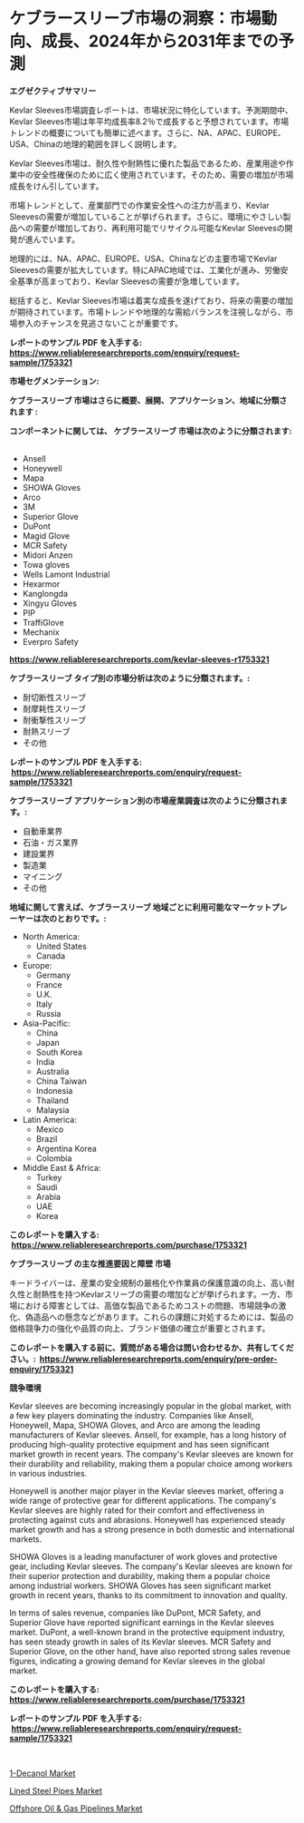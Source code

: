 <p><h1>ケブラースリーブ市場の洞察：市場動向、成長、2024年から2031年までの予測</h1></p><p><strong>エグゼクティブサマリー</strong></p>
<p><p>Kevlar Sleeves市場調査レポートは、市場状況に特化しています。予測期間中、Kevlar Sleeves市場は年平均成長率8.2％で成長すると予想されています。市場トレンドの概要についても簡単に述べます。さらに、NA、APAC、EUROPE、USA、Chinaの地理的範囲を詳しく説明します。</p><p>Kevlar Sleeves市場は、耐久性や耐熱性に優れた製品であるため、産業用途や作業中の安全性確保のために広く使用されています。そのため、需要の増加が市場成長をけん引しています。</p><p>市場トレンドとして、産業部門での作業安全性への注力が高まり、Kevlar Sleevesの需要が増加していることが挙げられます。さらに、環境にやさしい製品への需要が増加しており、再利用可能でリサイクル可能なKevlar Sleevesの開発が進んでいます。</p><p>地理的には、NA、APAC、EUROPE、USA、Chinaなどの主要市場でKevlar Sleevesの需要が拡大しています。特にAPAC地域では、工業化が進み、労働安全基準が高まっており、Kevlar Sleevesの需要が急増しています。</p><p>総括すると、Kevlar Sleeves市場は着実な成長を遂げており、将来の需要の増加が期待されています。市場トレンドや地理的な需給バランスを注視しながら、市場参入のチャンスを見逃さないことが重要です。</p></p>
<p><strong>レポートのサンプル PDF を入手する: <a href="https://www.reliableresearchreports.com/enquiry/request-sample/1753321">https://www.reliableresearchreports.com/enquiry/request-sample/1753321</a></strong></p>
<p><strong>市場セグメンテーション:</strong></p>
<p><strong> ケブラースリーブ 市場はさらに概要、展開、アプリケーション、地域に分類されます :</strong></p>
<p><strong>コンポーネントに関しては、 ケブラースリーブ 市場は次のように分類されます: &nbsp;</strong></p>
<p><ul><li>Ansell</li><li>Honeywell</li><li>Mapa</li><li>SHOWA Gloves</li><li>Arco</li><li>3M</li><li>Superior Glove</li><li>DuPont</li><li>Magid Glove</li><li>MCR Safety</li><li>Midori Anzen</li><li>Towa gloves</li><li>Wells Lamont Industrial</li><li>Hexarmor</li><li>Kanglongda</li><li>Xingyu Gloves</li><li>PIP</li><li>TraffiGlove</li><li>Mechanix</li><li>Everpro Safety</li></ul></p>
<p><strong><a href="https://www.reliableresearchreports.com/kevlar-sleeves-r1753321">https://www.reliableresearchreports.com/kevlar-sleeves-r1753321</a></strong></p>
<p><strong> ケブラースリーブ タイプ別の市場分析は次のように分類されます。:</strong></p>
<p><ul><li>耐切断性スリーブ</li><li>耐摩耗性スリーブ</li><li>耐衝撃性スリーブ</li><li>耐熱スリーブ</li><li>その他</li></ul></p>
<p><strong>レポートのサンプル PDF を入手する: &nbsp;<a href="https://www.reliableresearchreports.com/enquiry/request-sample/1753321">https://www.reliableresearchreports.com/enquiry/request-sample/1753321</a></strong></p>
<p><strong> ケブラースリーブ アプリケーション別の市場産業調査は次のように分類されます。:</strong></p>
<p><ul><li>自動車業界</li><li>石油・ガス業界</li><li>建設業界</li><li>製造業</li><li>マイニング</li><li>その他</li></ul></p>
<p><strong>地域に関して言えば、ケブラースリーブ 地域ごとに利用可能なマーケットプレーヤーは次のとおりです。:</strong></p>
<p><ul>
    <li>
        North America:
        <ul>
            <li>United States</li>
            <li>Canada</li>
        </ul>
    </li>
    <li>
        Europe:
        <ul>
            <li>Germany</li>
            <li>France</li>
            <li>U.K.</li>
            <li>Italy</li>
            <li>Russia</li>
        </ul>
    </li>
    <li>
        Asia-Pacific:
        <ul>
            <li>China</li>
            <li>Japan</li>
            <li>South Korea</li>
            <li>India</li>
            <li>Australia</li>
            <li>China Taiwan</li>
            <li>Indonesia</li>
            <li>Thailand</li>
            <li>Malaysia</li>
        </ul>
    </li>
    <li>
        Latin America:
        <ul>
            <li>Mexico</li>
            <li>Brazil</li>
            <li>Argentina Korea</li>
            <li>Colombia</li>
        </ul>
    </li>
    <li>
        Middle East & Africa:
        <ul>
            <li>Turkey</li>
            <li>Saudi</li>
            <li>Arabia</li>
            <li>UAE</li>
            <li>Korea</li>
        </ul>
    </li>
    </ul></p>
<p><strong>このレポートを購入する: &nbsp;<a href="https://www.reliableresearchreports.com/purchase/1753321">https://www.reliableresearchreports.com/purchase/1753321</a></strong></p>
<p><strong>ケブラースリーブ の主な推進要因と障壁 市場</strong></p>
<p><p>キードライバーは、産業の安全規制の厳格化や作業員の保護意識の向上、高い耐久性と耐熱性を持つKevlarスリーブの需要の増加などが挙げられます。一方、市場における障害としては、高価な製品であるためコストの問題、市場競争の激化、偽造品への懸念などがあります。これらの課題に対処するためには、製品の価格競争力の強化や品質の向上、ブランド価値の確立が重要とされます。</p></p>
<p><strong>このレポートを購入する前に、質問がある場合は問い合わせるか、共有してください。:&nbsp; <a href="https://www.reliableresearchreports.com/enquiry/pre-order-enquiry/1753321">https://www.reliableresearchreports.com/enquiry/pre-order-enquiry/1753321</a></strong></p>
<p><strong>競争環境</strong></p>
<p><p>Kevlar sleeves are becoming increasingly popular in the global market, with a few key players dominating the industry. Companies like Ansell, Honeywell, Mapa, SHOWA Gloves, and Arco are among the leading manufacturers of Kevlar sleeves. Ansell, for example, has a long history of producing high-quality protective equipment and has seen significant market growth in recent years. The company's Kevlar sleeves are known for their durability and reliability, making them a popular choice among workers in various industries.</p><p>Honeywell is another major player in the Kevlar sleeves market, offering a wide range of protective gear for different applications. The company's Kevlar sleeves are highly rated for their comfort and effectiveness in protecting against cuts and abrasions. Honeywell has experienced steady market growth and has a strong presence in both domestic and international markets.</p><p>SHOWA Gloves is a leading manufacturer of work gloves and protective gear, including Kevlar sleeves. The company's Kevlar sleeves are known for their superior protection and durability, making them a popular choice among industrial workers. SHOWA Gloves has seen significant market growth in recent years, thanks to its commitment to innovation and quality.</p><p>In terms of sales revenue, companies like DuPont, MCR Safety, and Superior Glove have reported significant earnings in the Kevlar sleeves market. DuPont, a well-known brand in the protective equipment industry, has seen steady growth in sales of its Kevlar sleeves. MCR Safety and Superior Glove, on the other hand, have also reported strong sales revenue figures, indicating a growing demand for Kevlar sleeves in the global market.</p></p>
<p><strong>このレポートを購入する: &nbsp; <a href="https://www.reliableresearchreports.com/purchase/1753321">https://www.reliableresearchreports.com/purchase/1753321</a></strong></p>
<p><strong>レポートのサンプル PDF を入手する: &nbsp;<a href="https://www.reliableresearchreports.com/enquiry/request-sample/1753321">https://www.reliableresearchreports.com/enquiry/request-sample/1753321</a></strong><strong></strong></p>
<p>&nbsp;</p>
<p><p><a href="https://www.linkedin.com/pulse/1-decanol-market-offers-provide-insightful-data-time-jl9be?trackingId=%2BQnJW5lPkELzZQ54sasLXQ%3D%3D">1-Decanol Market</a></p><p><a href="https://www.linkedin.com/pulse/lined-steel-pipes-market-size-growth-forecast-from-2024-cbqhe?trackingId=mmwe3Bp9AowLVc5Gltknxg%3D%3D">Lined Steel Pipes Market</a></p><p><a href="https://www.linkedin.com/pulse/offshore-oil-amp-gas-pipelines-market-size-growth-forecast-from-zscpe?trackingId=%2BN8hBonmMR9pp86HVo18%2BQ%3D%3D">Offshore Oil & Gas Pipelines Market</a></p></p>